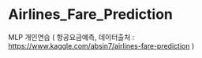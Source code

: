 # Airlines_Fare_Prediction
MLP 개인연습 ( 항공요금예측, 데이터출처 : https://www.kaggle.com/absin7/airlines-fare-prediction )
